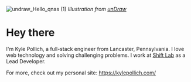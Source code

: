 
![undraw_Hello_qnas (1)](https://user-images.githubusercontent.com/6766512/87306713-6f79d900-c4e6-11ea-989a-3242cbfc50c2.png)
_Illustration from [unDraw](https://undraw.co/)_

# Hey there

I'm Kyle Pollich, a full-stack engineer from Lancaster, Pennsylvania. I love web technology and solving challenging problems.
I work at [Shift Lab](https://shiftlab.co/) as a Lead Developer.

For more, check out my personal site: https://kylepollich.com/

